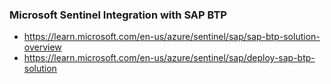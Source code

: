

### Microsoft Sentinel Integration with SAP BTP 
* https://learn.microsoft.com/en-us/azure/sentinel/sap/sap-btp-solution-overview
* https://learn.microsoft.com/en-us/azure/sentinel/sap/deploy-sap-btp-solution

